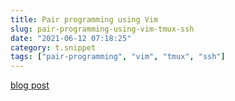 ```yaml
---
title: Pair programming using Vim
slug: pair-programming-using-vim-tmux-ssh
date: "2021-06-12 07:18:25"
category: t.snippet
tags: ["pair-programming", "vim", "tmux", "ssh"]
---
```


[blog post](https://ptc-it.de/pairing-with-tmux-and-vim/)
